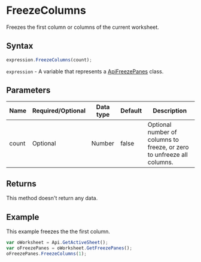# FreezeColumns

Freezes the first column or columns of the current worksheet.

## Syntax

```javascript
expression.FreezeColumns(count);
```

`expression` - A variable that represents a [ApiFreezePanes](../ApiFreezePanes.md) class.

## Parameters

| **Name** | **Required/Optional** | **Data type** | **Default** | **Description** |
| ------------- | ------------- | ------------- | ------------- | ------------- |
| count | Optional | Number | false | Optional number of columns to freeze, or zero to unfreeze all columns. |

## Returns

This method doesn't return any data.

## Example

This example freezes the the first column.

```javascript editor-xlsx
var oWorksheet = Api.GetActiveSheet();
var oFreezePanes = oWorksheet.GetFreezePanes();
oFreezePanes.FreezeColumns(1);
```
